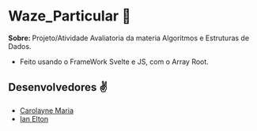 # Waze_Particular 🚗
<b>Sobre: </b>Projeto/Atividade Avaliatoria da materia Algoritmos e Estruturas de Dados.
- Feito usando o FrameWork Svelte e JS, com o Array Root.

## Desenvolvedores ✌

* [Carolayne Maria](https://github.com/CarolayneMR)
* [Ian Elton](https://github.com/ianq1w1)
